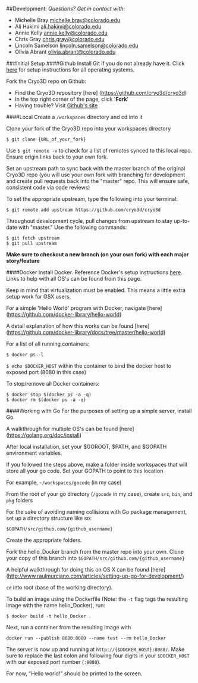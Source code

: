 ##Development:
*Questions? Get in contact with:*
- Michelle Bray 		michelle.bray@colorado.edu
- Ali Hakimi			ali.hakimi@colorado.edu
- Annie Kelly			annie.kelly@colorado.edu
- Chris Gray			chris.gray@colorado.edu
- Lincoln Samelson		lincoln.samelson@colorado.edu
- Olivia Abrant			olivia.abrant@colorado.edu

###Initial Setup
####Github
Install Git if you do not already have it.  Click [here](https://help.github.com/articles/set-up-git/#platform-all) for setup instructions for all operating systems.

Fork the Cryo3D repo on Github:
- Find the Cryo3D repository [here] (https://github.com/cryo3d/cryo3d)
- In the top right corner of the page, click '**Fork**'
- Having trouble? Visit [Github's site](https://help.github.com/articles/fork-a-repo/)

####Local
Create a `/workspaces` directory and cd into it

Clone your fork of the Cryo3D repo into your workspaces directory
```
$ git clone {URL_of_your_fork}
```

Use `$ git remote -v` to check for a list of remotes synced to this local repo.  Ensure origin links back to your own fork.

Set an upstream path to sync back with the master branch of the original Cryo3D repo (you will use your own fork with branching for development and create pull requests back into the "master" repo.  This will ensure safe, consistent code via code reviews)

To set the appropriate upstream, type the following into your terminal:
```
$ git remote add upstream https://github.com/cryo3d/cryo3d
```

Throughout development cycle, pull changes from upstream to stay up-to-date with "master."  Use the following commands:
```
$ git fetch upstream
$ git pull upstream
```
**Make sure to checkout a new branch (on your own fork) with each major story/feature**

####Docker
Install Docker.  Reference Docker's setup instructions [here](http://docs.docker.com/windows/started/).  Links to help with all OS's can be found from this page.

Keep in mind that virtualization must be enabled.  This means a little extra setup work for OSX users.

For a simple 'Hello World' program with Docker, navigate [here] (https://github.com/docker-library/hello-world)

A detail explanation of how this works can be found [here] (https://github.com/docker-library/docs/tree/master/hello-world)

For a list of all running containers:
```
$ docker ps -l
```

`$ echo $DOCKER_HOST` within the container to bind the docker host to exposed port (8080 in this case) 

To stop/remove all Docker containers:
```
$ docker stop $(docker ps -a -q)
$ docker rm $(docker ps -a -q)
```

####Working with Go
For the purposes of setting up a simple server, install Go.

A walkthrough for multiple OS's can be found [here] (https://golang.org/doc/install)

After local installation, set your $GOROOT, $PATH, and $GOPATH environment variables.

If you followed the steps above, make a folder inside workspaces that will store all your go code.  Set your GOPATH to point to this location

For example, `~/workspaces/gocode` (in my case)

From the root of your go directory (`/gocode` in my case), create `src`, `bin`, and `pkg` folders 

For the sake of avoiding naming collisions with Go package management, set up a directory structure like so:
```
$GOPATH/src/github.com/{github_username}
```

Create the appropriate folders.

Fork the hello_Docker branch from the master repo into your own.  Clone your copy of this branch into `$GOPATH/src/github.com/{github_username}`


A helpful walkthrough for doing this on OS X can be found [here] (http://www.raulmurciano.com/articles/setting-up-go-for-development/)

`cd` into root (base of the working directory).

To build an image using the Dockerfile (Note: the `-t` flag tags the resulting image with the name hello_Docker), run:
```
$ docker build -t hello_Docker .
```

Next, run a container from the resulting image with
```
docker run --publish 8080:8080 --name test --rm hello_Docker
```

The server is now up and running at `http://{$DOCKER_HOST}:8080/`.  Make sure to replace the last colon and following four digits in your `$DOCKER_HOST` with our exposed port number (`:8080`).

For now, "Hello world!" should be printed to the screen.




